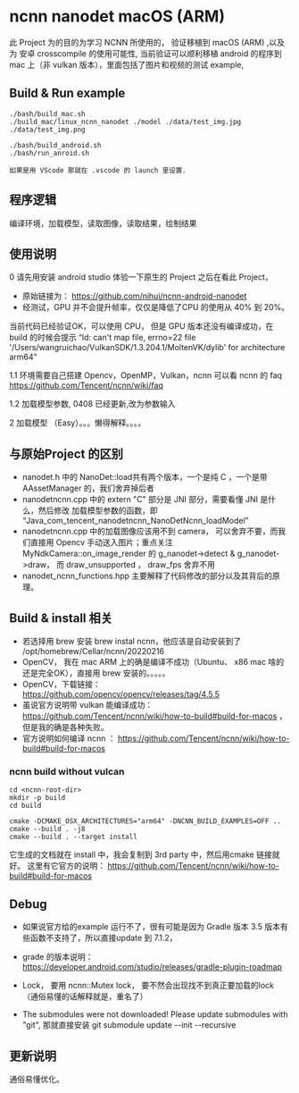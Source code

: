 # ncnn nanodet macOS (ARM)

此 Project 为的目的为学习 NCNN 所使用的， 验证移植到 macOS (ARM) ,以及为 安卓 crosscompile 的使用可能性, 当前验证可以顺利移植 android 的程序到 mac 上（非 vulkan 版本），里面包括了图片和视频的测试 example,

## Build & Run example
```
./bash/build_mac.sh
./build_mac/linux_ncnn_nanodet ./model ./data/test_img.jpg ./data/test_img.png

./bash/build_android.sh
./bash/run_anroid.sh

如果是用 VScode 那就在 .vscode 的 launch 里设置.
```

## 程序逻辑
编译环境，加载模型，读取图像，读取结果，绘制结果

## 使用说明
0 请先用安装 android studio 体验一下原生的 Project 之后在看此 Project，
- 原始链接为： https://github.com/nihui/ncnn-android-nanodet
- 经测试，GPU 并不会提升帧率，仅仅是降低了CPU 的使用从 40% 到 20%。 

当前代码已经验证OK，可以使用 CPU，
但是 GPU 版本还没有编译成功，在build 的时候会提示 “ld: can't map file, errno=22 file '/Users/wangruichao/VulkanSDK/1.3.204.1/MoltenVK/dylib' for architecture arm64”

1.1 环境需要自己搭建 Opencv，OpenMP，Vulkan，ncnn
可以看 ncnn 的 faq
https://github.com/Tencent/ncnn/wiki/faq

1.2 加载模型参数, 0408 已经更新,改为参数输入


2 加载模型 （Easy）。。。懒得解释。。。。


## 与原始Project 的区别
- nanodet.h 中的 NanoDet::load共有两个版本，一个是纯 C ，一个是带 AAssetManager 的，我们舍弃掉后者
- nanodetncnn.cpp 中的  extern "C" 部分是 JNI 部分，需要看懂 JNI 是什么，然后修改 加载模型参数的函数，即 “Java_com_tencent_nanodetncnn_NanoDetNcnn_loadModel” 
- nanodetncnn.cpp 中的加载图像应该用不到 camera， 可以舍弃不要，而我们直接用 Opencv 手动送入图片；重点关注 MyNdkCamera::on_image_render 的  g_nanodet->detect & g_nanodet->draw， 而  draw_unsupported ， draw_fps 舍弃不用
- nanodet_ncnn_functions.hpp 主要解释了代码修改的部分以及其背后的原理。
 

## Build &  install 相关
- 若选择用 brew 安装 brew instal ncnn，他应该是自动安装到了 /opt/homebrew/Cellar/ncnn/20220216
- OpenCV， 我在 mac ARM 上的确是编译不成功（Ubuntu、 x86 mac 啥的还是完全OK），直接用 brew 安装的。。。。。
- OpenCV，下载链接： https://github.com/opencv/opencv/releases/tag/4.5.5
- 虽说官方说明带 vulkan 能编译成功：https://github.com/Tencent/ncnn/wiki/how-to-build#build-for-macos ，但是我的确是各种失败。
- 官方说明如何编译 ncnn ： https://github.com/Tencent/ncnn/wiki/how-to-build#build-for-macos


### ncnn build without vulcan
```
cd <ncnn-root-dir> 
mkdir -p build 
cd build 

cmake -DCMAKE_OSX_ARCHITECTURES="arm64" -DNCNN_BUILD_EXAMPLES=OFF ..
cmake --build . -j8
cmake --build . --target install
```
它生成的文档就在 install 中，我会复制到 3rd party 中，然后用cmake 链接就好。
这里有它官方的说明：
https://github.com/Tencent/ncnn/wiki/how-to-build#build-for-macos

## Debug
- 如果说官方给的example 运行不了，很有可能是因为 Gradle 版本 3.5 版本有些函数不支持了，所以直接update 到 7.1.2， 
- grade 的版本说明： https://developer.android.com/studio/releases/gradle-plugin-roadmap

- Lock， 要用 ncnn::Mutex lock， 要不然会出现找不到真正要加载的lock （通俗易懂的话解释就是，重名了）
- The submodules were not downloaded! Please update submodules with "git",    那就直接安装 git submodule update --init --recursive

## 更新说明
通俗易懂优化。
